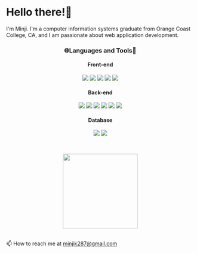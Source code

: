 # Hello there!👋
I'm Minji. I'm a computer information systems graduate from Orange Coast College, CA, and I am passionate about web application development.

<h3 align="center">🌐Languages and Tools🔧</h3>

<h4 align="center">Front-end</h4>
<div align="center">
    <img src="https://img.shields.io/badge/vue.js-4FC08D?style=for-the-badge&logo=vue.js&logoColor=white">
    <img src="https://img.shields.io/badge/html5-E34F26?style=for-the-badge&logo=html5&logoColor=white">
    <img src="https://img.shields.io/badge/css-1572B6?style=for-the-badge&logo=css3&logoColor=white">
    <img src="https://img.shields.io/badge/javascript-F7DF1E?style=for-the-badge&logo=javascript&logoColor=black">
    <img src="https://img.shields.io/badge/bootstrap-7952B3?style=for-the-badge&logo=bootstrap&logoColor=white">
</div>

<div align="center">
<h4 align="center">Back-end</h4>
    <img src="https://img.shields.io/badge/java-007396?style=for-the-badge&logo=java&logoColor=white">
    <img src="https://img.shields.io/badge/jsp-E64415?style=for-the-badge&logo=jsp&logoColor=white">
    <img src="https://img.shields.io/badge/jpa-baae84?style=for-the-badge&logo=jpa&logoColor=white">
    <img src="https://img.shields.io/badge/springboot-6DB33F?style=for-the-badge&logo=springboot&logoColor=white">
    <img src="https://img.shields.io/badge/gradle-02303A?style=for-the-badge&logo=gradle&logoColor=white">
    <img src="https://img.shields.io/badge/maven-BE3939?style=for-the-badge&logo=maven&logoColor=white">
</div>

<div align="center">
<h4 align="center">Database</h4>
    <img src="https://img.shields.io/badge/oracle-F80000?style=for-the-badge&logo=oracle&logoColor=white">
    <img src="https://img.shields.io/badge/mysql-4479A1?style=for-the-badge&logo=mysql&logoColor=white">
</div>

&nbsp;
<div align="center">
    <a href="https://github.com/minji287">
    <img height=200 align="center" src="https://github-readme-stats.vercel.app/api/top-langs?username=minji287&layout=donut&card_width=320" />
  </a>
</div>
&nbsp;

📫 How to reach me at minjik287@gmail.com

